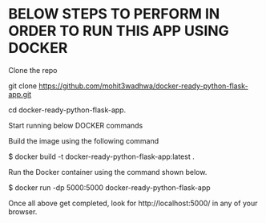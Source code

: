 # BELOW STEPS TO PERFORM IN ORDER TO RUN THIS APP USING DOCKER 


Clone the repo 

git clone https://github.com/mohit3wadhwa/docker-ready-python-flask-app.git

cd docker-ready-python-flask-app.


Start running below DOCKER commands


Build the image using the following command

$ docker build -t docker-ready-python-flask-app:latest .


Run the Docker container using the command shown below.

$ docker run -dp 5000:5000 docker-ready-python-flask-app


Once all above get completed, look for http://localhost:5000/ in any of your browser. 
